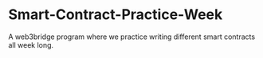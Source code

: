 # Smart-Contract-Practice-Week
A web3bridge program where we practice writing different smart contracts all week long.

